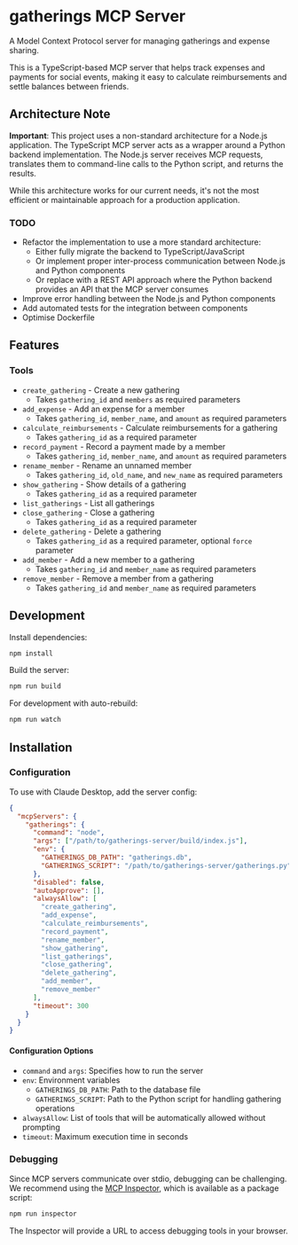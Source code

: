 # gatherings MCP Server

A Model Context Protocol server for managing gatherings and expense sharing.

This is a TypeScript-based MCP server that helps track expenses and payments for social events, making it easy to calculate reimbursements and settle balances between friends.

## Architecture Note

**Important**: This project uses a non-standard architecture for a Node.js application. The TypeScript MCP server acts as a wrapper around a Python backend implementation. The Node.js server receives MCP requests, translates them to command-line calls to the Python script, and returns the results.

While this architecture works for our current needs, it's not the most efficient or maintainable approach for a production application.

### TODO
- Refactor the implementation to use a more standard architecture:
  - Either fully migrate the backend to TypeScript/JavaScript
  - Or implement proper inter-process communication between Node.js and Python components
  - Or replace with a REST API approach where the Python backend provides an API that the MCP server consumes
- Improve error handling between the Node.js and Python components
- Add automated tests for the integration between components
- Optimise Dockerfile 

## Features

### Tools
- `create_gathering` - Create a new gathering
  - Takes `gathering_id` and `members` as required parameters
- `add_expense` - Add an expense for a member
  - Takes `gathering_id`, `member_name`, and `amount` as required parameters
- `calculate_reimbursements` - Calculate reimbursements for a gathering
  - Takes `gathering_id` as a required parameter
- `record_payment` - Record a payment made by a member
  - Takes `gathering_id`, `member_name`, and `amount` as required parameters
- `rename_member` - Rename an unnamed member
  - Takes `gathering_id`, `old_name`, and `new_name` as required parameters
- `show_gathering` - Show details of a gathering
  - Takes `gathering_id` as a required parameter
- `list_gatherings` - List all gatherings
- `close_gathering` - Close a gathering
  - Takes `gathering_id` as a required parameter
- `delete_gathering` - Delete a gathering
  - Takes `gathering_id` as a required parameter, optional `force` parameter
- `add_member` - Add a new member to a gathering
  - Takes `gathering_id` and `member_name` as required parameters
- `remove_member` - Remove a member from a gathering
  - Takes `gathering_id` and `member_name` as required parameters

## Development

Install dependencies:
```bash
npm install
```

Build the server:
```bash
npm run build
```

For development with auto-rebuild:
```bash
npm run watch
```

## Installation

### Configuration

To use with Claude Desktop, add the server config:

```json
{
  "mcpServers": {
    "gatherings": {
      "command": "node",
      "args": ["/path/to/gatherings-server/build/index.js"],
      "env": {
        "GATHERINGS_DB_PATH": "gatherings.db",
        "GATHERINGS_SCRIPT": "/path/to/gatherings-server/gatherings.py"
      },
      "disabled": false,
      "autoApprove": [],
      "alwaysAllow": [
        "create_gathering",
        "add_expense",
        "calculate_reimbursements",
        "record_payment",
        "rename_member", 
        "show_gathering",
        "list_gatherings",
        "close_gathering",
        "delete_gathering",
        "add_member",
        "remove_member"
      ],
      "timeout": 300
    }
  }
}
```

#### Configuration Options

- `command` and `args`: Specifies how to run the server
- `env`: Environment variables
  - `GATHERINGS_DB_PATH`: Path to the database file
  - `GATHERINGS_SCRIPT`: Path to the Python script for handling gathering operations
- `alwaysAllow`: List of tools that will be automatically allowed without prompting
- `timeout`: Maximum execution time in seconds

### Debugging

Since MCP servers communicate over stdio, debugging can be challenging. We recommend using the [MCP Inspector](https://github.com/modelcontextprotocol/inspector), which is available as a package script:

```bash
npm run inspector
```

The Inspector will provide a URL to access debugging tools in your browser.
